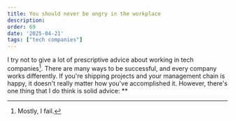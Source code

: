 ```yaml
---
title: You should never be angry in the workplace
description: 
order: 69
date: '2025-04-21'
tags: ["tech companies"]
---
```


I try not to give a lot of prescriptive advice about working in tech companies[^1]. There are many ways to be successful, and every company works differently. If you're shipping projects and your management chain is happy, it doesn't really matter how you've accomplished it. However, there's one thing that I do think is solid advice: **

[^1]: Mostly, I fail.